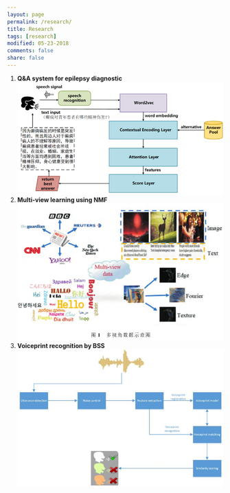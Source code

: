 ```yaml
---
layout: page
permalink: /research/
title: Research
tags: [research]
modified: 05-23-2018
comments: false
share: false
---
```

<ol>

  <li><b> Q&A system for epilepsy diagnostic<br>
  <img src="../images/QA.png">
  <li><b> Multi-view learning using NMF<br>
  <img src="../images/multiview.png">
  <li><b> Voiceprint recognition by BSS<br>
  <img src="../images/voiceprint1.jpg">
  <!--<li><b> Manifold optimization-based analysis dictionary learning with an L1/2-norm regularizer<br><br>
  <img src="../images/nn.png">-->
    




